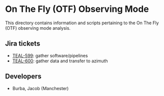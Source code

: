 # On The Fly (OTF) Observing Mode

This directory contains information and scripts pertaining to the On The Fly (OTF) observing mode analysis.

## Jira tickets

- [TEAL-599](https://jira.skatelescope.org/browse/TEAL-599): gather software/pipelines
- [TEAL-600](https://jira.skatelescope.org/browse/TEAL-600): gather data and transfer to azimuth

## Developers

- Burba, Jacob (Manchester)
